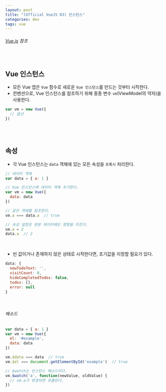 ```yaml
---
layout: post
title: "(Official VueJS 03) 인스턴스"
categories: dev
tags: vue
---
```


###### [Vue.js](https://kr.vuejs.org/index.html) 참조

<br>

## Vue 인스턴스

- 모든 Vue 앱은 `Vue` 함수로 새로운 `Vue 인스턴스`를 만드는 것부터 시작한다.
- 컨벤션으로, Vue 인스턴스를 참조하기 위해 종종 변수 `vm`(ViewModel의 약자)을 사용한다.

```js
var vm = new Vue({
  // 옵션
})
```

<br>

<br>

## 속성

- 각 Vue 인스턴스는 `data` 객체에 있는 모든 속성을 `프록시` 처리한다.

```js
// 데이터 객체
var data = { a: 1 }

// Vue 인스턴스에 데이터 객체 추가한다.
var vm = new Vue({
  data: data
})

// 같은 객체를 참조한다.
vm.a === data.a  // true

// 속성 설정은 원본 데이터에도 영향을 미친다.
vm.a = 2
data.a  // 2
```

<br>

- 빈 값이거나 존재하지 않은 상태로 시작한다면, 초기값을 지정할 필요가 있다.

```js
data: {
  newTodoText: '',
  visitCount: 0,
  hideCompletedTodos: false,
  todos: [],
  error: null
}
```

<br>

###### 메소드

```js
var data = { a: 1 }
var vm = new Vue({
  el: '#example',
  data: data
})

vm.$data === data  // true
vm.$el === document.getElementById('example')  // true

// $watch는 인스턴스 메소드이다.
vm.$watch('a', function(newValue, oldValue) {
  // vm.a가 변경되면 호출된다.
})
```

<br>

<br>